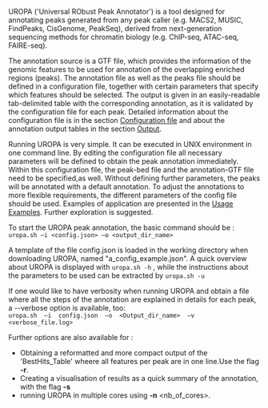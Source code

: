 UROPA ('Universal RObust Peak Annotator') is a tool designed for annotating peaks generated from any peak caller (e.g. MACS2, MUSIC, FindPeaks, CisGenome, PeakSeq), derived from next-generation sequencing methods for chromatin biology (e.g.  ChIP-seq, ATAC-seq, FAIRE-seq). 

The annotation source is a GTF file, which provides the information of the genomic features to be used for annotation of the overlapping enriched regions (peaks). 
The annotation file as well as the peaks file should be defined in a configuration file, together with certain parameters that specify which features should be selected. 
The output is given in an easily-readable tab-delimited table with the corresponding annotation, as it is validated by the configuration file for each peak. 
Detailed information about the configuration file is in the section [Configuration file](http://uropa.readthedocs.io/en/latest/config/) and about the annotation output tables in the section [Output](http://uropa.readthedocs.io/en/latest/output/). 

Running UROPA is very simple. It can be executed in UNIX environment in one command line. 
By editing the configuration file all necessary parameters will be defined to obtain the peak annotation immediately. Within this configuration file, the peak-bed file and the annotation-GTF file need to be specified,as well.
Without defining further parameters, the peaks will be annotated with a default annotation. To adjust the annotations to more flexible requirements, the different parameters of the config file should be used. 
Examples of application are presented in the [Usage Examples](http://uropa.readthedocs.io/en/latest/uropa-example/). Further exploration is suggested.

To start the UROPA peak annotation, the basic command should be :  
												` uropa.sh –i <config.json> –o <output_dir_name> `


A template of the file config.json is loaded in the working directory when downloading UROPA, named "a_config_example.json". A quick overview about UROPA is displayed with  `uropa.sh -h` , 
while the instructions about the parameters to be used can be extracted by  `uropa.sh -u`

If one would like to have verbosity when running UROPA and obtain a file where all the steps of the annotation are explained in details for each peak, a --verbose option is available, too:      
								`uropa.sh  –i  config.json  –o  <Output_dir_name>  –v  <verbose_file.log>` 

Further options are also available for :
* Obtaining a reformatted and more compact output of the 'BestHits_Table' wheere all features per peak are in one line.Use the flag **-r**.
* Creating a visualisation of results as a quick summary of the annotation, with the flag **-s**
* running UROPA in multiple cores  using **-n** <nb_of_cores>.
 

